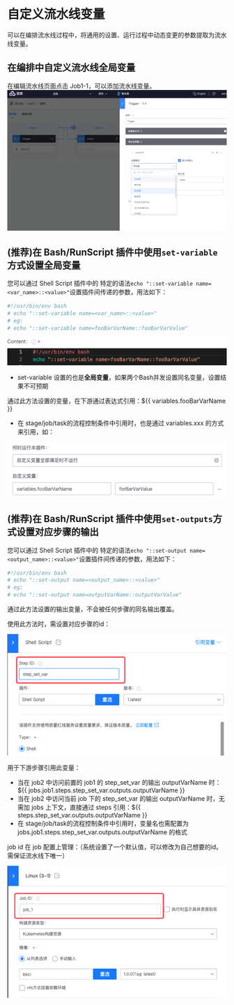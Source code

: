 # 自定义流水线变量

可以在编排流水线过程中，将通用的设置、运行过程中动态变更的参数提取为流水线变量。

## 在编排中自定义流水线全局变量

在编辑流水线页面点击 Job1-1，可以添加流水线变量。
![Var](../../../../assets/variables_1.png)


## (推荐)在 Bash/RunScript 插件中使用`set-variable`方式设置全局变量

您可以通过 Shell Script 插件中的 特定的语法`echo "::set-variable name=<var_name>::<value>"`设置插件间传递的参数，用法如下：

```bash
#!/usr/bin/env bash
# echo "::set-variable name=<var_name>::<value>"
# eg:
# echo "::set-variable name=fooBarVarName::fooBarVarValue"
```

![Var](../../../../assets/variables_6.png)

- set-variable 设置的也是**全局变量**，如果两个Bash并发设置同名变量，设置结果不可预期

通过此方法设置的变量，在下游通过表达式引用：${{ variables.fooBarVarName }}

- 在 stage/job/task的流程控制条件中引用时，也是通过 variables.xxx 的方式来引用，如：

![Var](../../../../assets/variables_7.png)

## (推荐)在 Bash/RunScript 插件中使用`set-outputs`方式设置对应步骤的输出

您可以通过 Shell Script 插件中的 特定的语法`echo "::set-output name=<output_name>::<value>"`设置插件间传递的参数，用法如下：

```bash
#!/usr/bin/env bash
# echo "::set-output name=<output_name>::<value>"
# eg:
# echo "::set-output name=outputVarName::outputVarValue"
```

通过此方法设置的输出变量，不会被任何步骤的同名输出覆盖。

使用此方法时，需设置对应步骤的id：

![](../../../../assets/variables_8.png)

用于下游步骤引用此变量：

- 当在 job2 中访问前置的 job1 的 step_set_var 的输出 outputVarName 时：${{ jobs.job1.steps.step_set_var.outputs.outputVarName }}
- 当在 job2 中访问当前 job 下的 step_set_var 的输出 outputVarName 时，无需加 jobs 上下文，直接通过 steps 引用：${{ steps.step_set_var.outputs.outputVarName }}
- 在 stage/job/task的流程控制条件中引用时，变量名也需配置为 jobs.job1.steps.step_set_var.outputs.outputVarName 的格式

job id 在 job 配置上管理：（系统设置了一个默认值，可以修改为自己想要的id。需保证流水线下唯一）

![](../../../../assets/variables_9.png)
